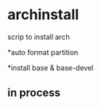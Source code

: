 # archinstall
scrip to install arch

*auto format partition 

*install base & base-devel 


## in process

